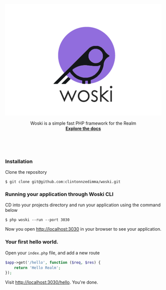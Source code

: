  <p align="center"><img src="assets/img/logo.png" width="600"></p>
 
 <p align="center">	
  	 Woski is a simple fast PHP framework for the Realm
    <br />
    <a href="https://docs.woski.xyz" target="_blank"><strong>Explore the docs</strong></a>    <br />
    <br />
  </p>
</p>


<br/><br/>

### Installation

Clone the repository

```shell
$ git clone git@github.com:clintonnzedimma/woski.git
```





### Running your application through Woski CLI
CD into your projects directory and run your application using the command below

```shell
$ php woski --run --port 3030
```

Now you open [http://localhost:3030](http://localhost:3030) in your browser to see your application.

### Your first hello world.
Open your `index.php` file, and add a new route

```php
$app->get('/hello', function ($req, $res) {
    return 'Hello Realm';
});
```

Visit [http://localhost:3030/hello](http://localhost:3030/hello). You're done.

